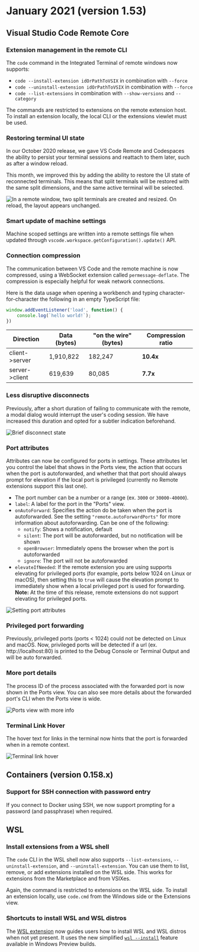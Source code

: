 # January 2021 (version 1.53)

## Visual Studio Code Remote Core

### Extension management in the remote CLI

The `code` command in the Integrated Terminal of remote windows now supports:

-   `code --install-extension idOrPathToVSIX` in combination with `--force`
-   `code --uninstall-extension idOrPathToVSIX` in combination with `--force`
-   `code --list-extensions` in combination with `--show-versions` and
    `--category`

The commands are restricted to extensions on the remote extension host. To
install an extension locally, the local CLI or the extensions viewlet must be
used.

### Restoring terminal UI state

In our October 2020 release, we gave VS Code Remote and Codespaces the ability
to persist your terminal sessions and reattach to them later, such as after a
window reload.

This month, we improved this by adding the ability to restore the UI state of
reconnected terminals. This means that split terminals will be restored with the
same split dimensions, and the same active terminal will be selected.

![In a remote window, two split terminals are created and resized. On reload, the layout appears unchanged.](images/1_53/terminal-splits-persist.gif)

### Smart update of machine settings

Machine scoped settings are written into a remote settings file when updated
through `vscode.workspace.getConfiguration().update()` API.

### Connection compression

The communication between VS Code and the remote machine is now compressed,
using a WebSocket extension called `permessage-deflate`. The compression is
especially helpful for weak network connections.

Here is the data usage when opening a workbench and typing
character-for-character the following in an empty TypeScript file:

```ts
window.addEventListener('load', function() {
    console.log(`hello world!`);
})
```

| Direction      | Data (bytes) | "on the wire" (bytes) | Compression ratio |
| -------------- | ------------ | --------------------- | ----------------- |
| client->server | 1,910,822    | 182,247               | **10.4x**         |
| server->client | 619,639      | 80,085                | **7.7x**          |

### Less disruptive disconnects

Previously, after a short duration of failing to communicate with the remote, a
modal dialog would interrupt the user's coding session. We have increased this
duration and opted for a subtler indication beforehand.

![Brief disconnect state](images/1_53/reconnecting.png)

### Port attributes

Attributes can now be configured for ports in settings. These attributes let you
control the label that shows in the Ports view, the action that occurs when the
port is autoforwarded, and whether that that port should always prompt for
elevation if the local port is privileged (currently no Remote extensions
support this last one).

-   The port number can be a number or a range (ex. `3000` or `30000-40000`).
-   `label`: A label for the port in the "Ports" view.
-   `onAutoForward`: Specifies the action do be taken when the port is
    autoforwarded. See the setting `"remote.autoForwardPorts"` for more
    information about autoforwarding. Can be one of the following:
    -   `notify`: Shows a notification, default
    -   `silent`: The port will be autoforwarded, but no notification will be
        shown
    -   `openBrowser`: Immediately opens the browser when the port is
        autoforwarded
    -   `ignore`: The port will not be autoforwarded
-   `elevateIfNeeded`: If the remote extension you are using supports elevating
    for privileged ports (for example, ports below 1024 on Linux or macOS), then
    setting this to `true` will cause the elevation prompt to immediately show
    when a local privileged port is used for forwarding. **Note:** At the time
    of this release, remote extensions do not support elevating for privileged
    ports.

![Setting port attributes](images/1_53/ports-attributes.gif)

### Privileged port forwarding

Previously, privileged ports (ports < 1024) could not be detected on Linux and
macOS. Now, privileged ports will be detected if a url (ex. http://localhost:80)
is printed to the Debug Console or Terminal Output and will be auto forwarded.

### More port details

The process ID of the process associated with the forwarded port is now shown in
the Ports view. You can also see more details about the forwarded port's CLI
when the Ports view is wide.

![Ports view with more info](images/1_53/ports-view-more-info.png)

### Terminal Link Hover

The hover text for links in the terminal now hints that the port is forwarded
when in a remote context.

![Terminal link hover](images/1_53/terminal-link-hover.gif)

## Containers (version 0.158.x)

### Support for SSH connection with password entry

If you connect to Docker using SSH, we now support prompting for a password (and
passphrase) when required.

## WSL

### Install extensions from a WSL shell

The `code` CLI in the WSL shell now also supports `--list-extensions`,
`--uninstall-extension`, and `--uninstall-extension`. You can use them to list,
remove, or add extensions installed on the WSL side. This works for extensions
from the Marketplace and from VSIXes.

Again, the command is restricted to extensions on the WSL side. To install an
extension locally, use `code.cmd` from the Windows side or the Extensions view.

### Shortcuts to install WSL and WSL distros

The
[WSL extension](https://marketplace.visualstudio.com/items?itemName=ms-vscode-remote.remote-wsl)
now guides users how to install WSL and WSL distros when not yet present. It
uses the new simplified
[`wsl --install`](https://learn.microsoft.com/windows/wsl/install#install-wsl-command)
feature available in Windows Preview builds.
